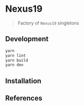 # Nexus19

> Factory of `Nexus19` singletons

## Development

```bash
yarn
yarn lint
yarn build
yarn dev
```

## Installation


## References

